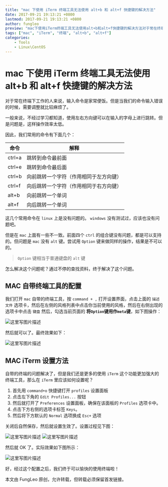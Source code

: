 ```yaml
---
title: "mac 下使用 iTerm 终端工具无法使用 alt+b 和 alt+f 快捷键的解决方法"
date: 2017-09-21 19:13:21 +0800
lastmod: 2017-09-21 19:13:21 +0800
author: fungleo
preview: "mac下使用iTerm终端工具无法使用alt+b和alt+f快捷键的解决方法对于常在终端下工作的人来说，输入命令是家常便饭。但是当我们的命令输入错误的时候，需要调整就比较麻烦了。一般来说，不经过学习都知道，使用左右方向键可以在输入的字母上进行跳转。但是问题是，这样操作效率太低。因此，我们常用的命令有下面几个：命令解释ctrl+a跳转到命令最前面ctrl+e"
tags: ["mac", "iTerm", "终端", "alt+b", "alt+f"]
categories:
    - Tools
    - Linux\CentOS
---
```


# mac 下使用 iTerm 终端工具无法使用 alt+b 和 alt+f 快捷键的解决方法

对于常在终端下工作的人来说，输入命令是家常便饭。但是当我们的命令输入错误的时候，需要调整就比较麻烦了。

一般来说，不经过学习都知道，使用左右方向键可以在输入的字母上进行跳转。但是问题是，这样操作效率太低。

因此，我们常用的命令有下面几个：

命令 | 解释
---|---
ctrl+a|跳转到命令最前面
ctrl+e|跳转到命令最后面
ctrl+b|向前跳转一个字符（作用相同于左方向键）
ctrl+f|向后跳转一个字符（作用相同于右方向键）
alt+b|向前跳转一个单词
alt+f|向后跳转一个单词

这几个常用命令在 `linux` 上是没有问题的。 `windows` 没有测试过，应该也没有问题吧。

但是在 `mac` 上面有一些不一致。前面四个 `ctrl` 的组合键没有问题，都是可以支持的。但问题是 `mac` 没有 `alt` 键。尝试用 `Option` 键来做同样的操作，结果是不可以的。

> `Option` 键相当于普通键盘的 `alt` 键

怎么解决这个问题呢？通过不停的查找资料，终于解决了这个问题。

## MAC 自带终端工具的配置

我们打开 `mac` 自带的终端工具，按 `command + ,` 打开设置界面，点击上面的 `描述文件` 选项卡，然后在左侧的风格列表中点击你当前使用的风格，然后在右侧出现的选项卡中点击 `键盘` 然后，勾选当前页面的 **将`Option`键用作`meta`键**，如下图操作：

![这里写图片描述](http://img.blog.csdn.net/20170921185749579?watermark/2/text/aHR0cDovL2Jsb2cuY3Nkbi5uZXQvRnVuZ0xlbw==/font/5a6L5L2T/fontsize/400/fill/I0JBQkFCMA==/dissolve/70/gravity/SouthEast)

然后就可以了。最终效果如下：

![这里写图片描述](http://img.blog.csdn.net/20170921185923516?watermark/2/text/aHR0cDovL2Jsb2cuY3Nkbi5uZXQvRnVuZ0xlbw==/font/5a6L5L2T/fontsize/400/fill/I0JBQkFCMA==/dissolve/70/gravity/SouthEast)

## MAC iTerm 设置方法

自带的终端的问题解决了，但是我们还是更多的使用 `iTerm` 这个功能更加强大的终端工具，那么在 `iTerm` 里应该如何设置呢？

1. 首先用 `command+o` 快捷键打开 `profiles` 设置面板
2. 点击左下角的 `Edit Profiles...` 按钮
3. 然后就打开了 `Preferences` 设置面板，确保在该面板的 `Profiles` 选项卡中。
4. 点击下方右侧的选项卡标签 `Keys`。
5. 然后将下方默认的 `Normal` 选项换成 `Esc+` 选项

关闭后自然保存，然后就设置生效了。设置过程见下图：

![这里写图片描述](http://img.blog.csdn.net/20170921190651440?watermark/2/text/aHR0cDovL2Jsb2cuY3Nkbi5uZXQvRnVuZ0xlbw==/font/5a6L5L2T/fontsize/400/fill/I0JBQkFCMA==/dissolve/70/gravity/SouthEast)
![这里写图片描述](http://img.blog.csdn.net/20170921190711302?watermark/2/text/aHR0cDovL2Jsb2cuY3Nkbi5uZXQvRnVuZ0xlbw==/font/5a6L5L2T/fontsize/400/fill/I0JBQkFCMA==/dissolve/70/gravity/SouthEast)

然后就 OK 了。实际效果如下图所示：


![这里写图片描述](http://img.blog.csdn.net/20170921191104773?watermark/2/text/aHR0cDovL2Jsb2cuY3Nkbi5uZXQvRnVuZ0xlbw==/font/5a6L5L2T/fontsize/400/fill/I0JBQkFCMA==/dissolve/70/gravity/SouthEast)

好，经过这个配置之后，我们终于可以愉快的使用终端啦！

本文由 FungLeo 原创，允许转载，但转载必须保留首发链接。


